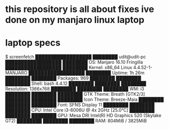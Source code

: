 # this repository is all about fixes ive done on my manjaro linux laptop
# laptop specs

$ screenfetch
 ██████████████████  ████████     udit@udit-pc
 ██████████████████  ████████     OS: Manjaro 16.10 Fringilla
 ██████████████████  ████████     Kernel: x86_64 Linux 4.4.52-1-MANJARO
 ██████████████████  ████████     Uptime: 1h 26m
 ████████            ████████     Packages: 969
 ████████  ████████  ████████     Shell: bash 4.4.12
 ████████  ████████  ████████     Resolution: 1366x768
 ████████  ████████  ████████     WM: i3
 ████████  ████████  ████████     GTK Theme: Breath [GTK2/3]
 ████████  ████████  ████████     Icon Theme: Breeze-Maia
 ████████  ████████  ████████     Font: SFNS Display 11
 ████████  ████████  ████████     CPU: Intel Core i3-6006U @ 4x 2GHz [25.0°C]
 ████████  ████████  ████████     GPU: Mesa DRI Intel(R) HD Graphics 520 (Skylake GT2) 
 ████████  ████████  ████████     RAM: 804MiB / 3825MiB
